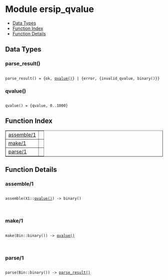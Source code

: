

# Module ersip_qvalue #
* [Data Types](#types)
* [Function Index](#index)
* [Function Details](#functions)

<a name="types"></a>

## Data Types ##




### <a name="type-parse_result">parse_result()</a> ###


<pre><code>
parse_result() = {ok, <a href="#type-qvalue">qvalue()</a>} | {error, {invalid_qvalue, binary()}}
</code></pre>




### <a name="type-qvalue">qvalue()</a> ###


<pre><code>
qvalue() = {qvalue, 0..1000}
</code></pre>

<a name="index"></a>

## Function Index ##


<table width="100%" border="1" cellspacing="0" cellpadding="2" summary="function index"><tr><td valign="top"><a href="#assemble-1">assemble/1</a></td><td></td></tr><tr><td valign="top"><a href="#make-1">make/1</a></td><td></td></tr><tr><td valign="top"><a href="#parse-1">parse/1</a></td><td></td></tr></table>


<a name="functions"></a>

## Function Details ##

<a name="assemble-1"></a>

### assemble/1 ###

<pre><code>
assemble(X1::<a href="#type-qvalue">qvalue()</a>) -&gt; binary()
</code></pre>
<br />

<a name="make-1"></a>

### make/1 ###

<pre><code>
make(Bin::binary()) -&gt; <a href="#type-qvalue">qvalue()</a>
</code></pre>
<br />

<a name="parse-1"></a>

### parse/1 ###

<pre><code>
parse(Bin::binary()) -&gt; <a href="#type-parse_result">parse_result()</a>
</code></pre>
<br />

